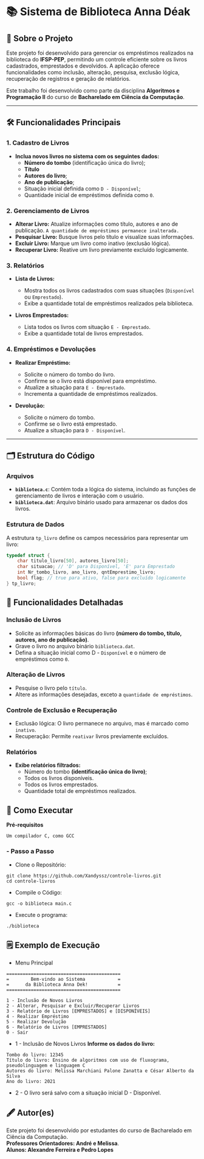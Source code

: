 # 📚 Sistema de Biblioteca Anna Déak

## 📝 Sobre o Projeto

Este projeto foi desenvolvido para gerenciar os empréstimos realizados na biblioteca do **IFSP-PEP**, permitindo um controle eficiente sobre os livros cadastrados, emprestados e devolvidos. A aplicação oferece funcionalidades como inclusão, alteração, pesquisa, exclusão lógica, recuperação de registros e geração de relatórios.

Este trabalho foi desenvolvido como parte da disciplina **Algoritmos e Programação II** do curso de **Bacharelado em Ciência da Computação**.

---

## 🛠️ Funcionalidades Principais

### 1. Cadastro de Livros
- **Inclua novos livros no sistema com os seguintes dados:**
  - **Número do tombo** (identificação única do livro);
  - **Título**
  - **Autores do livro**;
  - **Ano de publicação**;
  - Situação inicial definida como `D - Disponível`;
  - Quantidade inicial de empréstimos definida como `0`.

### 2. Gerenciamento de Livros
- **Alterar Livro:** Atualize informações como título, autores e ano de publicação. `A quantidade de empréstimos permanece inalterada.`
- **Pesquisar Livro:** Busque livros pelo título e visualize suas informações.
- **Excluir Livro:** Marque um livro como inativo (exclusão lógica).
- **Recuperar Livro:** Reative um livro previamente excluído logicamente.

### 3. Relatórios
- **Lista de Livros:**
  - Mostra todos os livros cadastrados com suas situações (`Disponível` ou `Emprestado`).
  - Exibe a quantidade total de empréstimos realizados pela biblioteca.

- **Livros Emprestados:**
  - Lista todos os livros com situação `E - Emprestado`.
  - Exibe a quantidade total de livros emprestados.

### 4. Empréstimos e Devoluções
- **Realizar Empréstimo:**
  - Solicite o número do tombo do livro.
  - Confirme se o livro está disponível para empréstimo.
  - Atualize a situação para `E - Emprestado`.
  - Incrementa a quantidade de empréstimos realizados.

- **Devolução:**
  - Solicite o número do tombo.
  - Confirme se o livro está emprestado.
  - Atualize a situação para `D - Disponível`.

---

## 🗂️ Estrutura do Código

### Arquivos
- **`biblioteca.c`**: Contém toda a lógica do sistema, incluindo as funções de gerenciamento de livros e interação com o usuário.
- **`biblioteca.dat`**: Arquivo binário usado para armazenar os dados dos livros.

### Estrutura de Dados
A estrutura `tp_livro` define os campos necessários para representar um livro:
```c
typedef struct {
    char titulo_livro[50], autores_livro[50];
    char situacao; // 'D' para Disponível, 'E' para Emprestado
    int Nr_tombo_livro, ano_livro, qntEmprestimo_livro;
    bool flag; // true para ativo, false para excluído logicamente
} tp_livro;
```

## 🔧 Funcionalidades Detalhadas

### Inclusão de Livros
- Solicite as informações básicas do livro **(número do tombo, título, autores, ano de publicação)**.
- Grave o livro no arquivo binário ``biblioteca.dat``.
- Defina a situação inicial como D - ``Disponível`` e o número de empréstimos como ``0``.

### Alteração de Livros
- Pesquise o livro pelo ``título``.
- Altere as informações desejadas, exceto a ``quantidade de empréstimos``.

### Controle de Exclusão e Recuperação
- Exclusão lógica: O livro permanece no arquivo, mas é marcado como ``inativo``.
- Recuperação: Permite ``reativar`` livros previamente excluídos.
  
### Relatórios
- **Exibe relatórios filtrados:**
  - Número do tombo **(identificação única do livro)**;
  - Todos os livros disponíveis.
  - Todos os livros emprestados.
  - Quantidade total de empréstimos realizados.
 
## 🚀 Como Executar
**Pré-requisitos**

```Um compilador C, como GCC```

### - Passo a Passo
- Clone o Repositório:
```
git clone https://github.com/Xandyssz/controle-livros.git
cd controle-livros
```

- Compile o Código:
```
gcc -o biblioteca main.c
```

- Execute o programa:
```
./biblioteca
```

## 🗒️ Exemplo de Execução
- Menu Principal
```
==========================================
=        Bem-vindo ao Sistema            =
=      da Biblioteca Anna Dek!           =
==========================================

1 - Inclusão de Novos Livros
2 - Alterar, Pesquisar e Excluir/Recuperar Livros
3 - Relatório de Livros [EMPRESTADOS] e [DISPONÍVEIS]
4 - Realizar Empréstimo
5 - Realizar Devolução
6 - Relatório de Livros [EMPRESTADOS]
0 - Sair
```
- 1 - Inclusão de Novos Livros
  **Informe os dados do livro:**
```
Tombo do livro: 12345
Título do livro: Ensino de algoritmos com uso de fluxograma, pseudolinguagem e linguagem C
Autores do livro: Melissa Marchiani Palone Zanatta e César Alberto da Silva
Ano do livro: 2021
```
- 2 - O livro será salvo com a situação inicial D - Disponível.

## 🖋️ Autor(es)
Este projeto foi desenvolvido por estudantes do curso de Bacharelado em Ciência da Computação.<br>
**Professores Orientadores: André e Melissa**.<br>
**Alunos: Alexandre Ferreira e Pedro Lopes**

